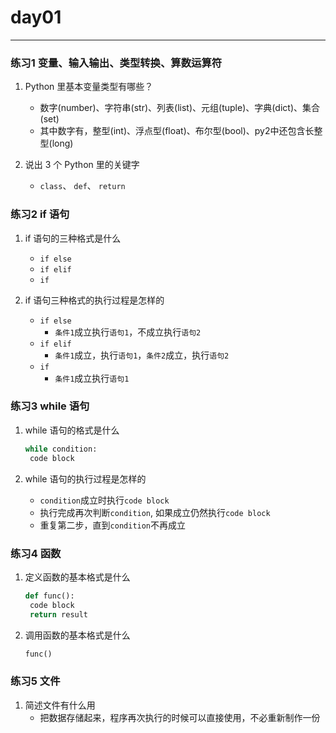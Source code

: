 # day01

---

### 练习1 变量、输入输出、类型转换、算数运算符

1. Python 里基本变量类型有哪些？

   * 数字\(number\)、字符串\(str\)、列表\(list\)、元组\(tuple\)、字典\(dict\)、集合\(set\)
   * 其中数字有，整型\(int\)、浮点型\(float\)、布尔型\(bool\)、py2中还包含长整型\(long\)

2. 说出 3 个 Python 里的关键字

   * `class`、 `def`、 `return`

### 练习2 if 语句

1. if 语句的三种格式是什么

   * `if else`
   * `if elif`
   * `if`

2. if 语句三种格式的执行过程是怎样的

   * `if else`
     * `条件1`成立执行`语句1`，不成立执行`语句2`
   * `if elif`
     * `条件1`成立，执行`语句1`，`条件2`成立，执行`语句2`
   * `if`
     * `条件1`成立执行`语句1`

### 练习3 while 语句

1. while 语句的格式是什么

   ```python
   while condition:
    code block
   ```

2. while 语句的执行过程是怎样的

   * `condition`成立时执行`code block`
   * 执行完成再次判断`condition`, 如果成立仍然执行`code block`
   * 重复第二步，直到`condition`不再成立

### 练习4 函数

1. 定义函数的基本格式是什么

   ```python
   def func():
    code block
    return result
   ```

2. 调用函数的基本格式是什么

   ```python
   func()
   ```

### 练习5 文件

1. 简述文件有什么用
   * 把数据存储起来，程序再次执行的时候可以直接使用，不必重新制作一份



